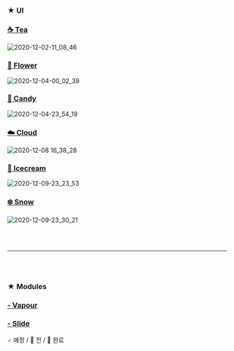 
### ★ UI

### [☕ Tea](https://github.com/gr-p/css/tree/main/1-Tea)

![2020-12-02-11_08_46](https://user-images.githubusercontent.com/54713067/100820018-b2861a00-3490-11eb-838f-392fd1840c0c.gif)

### [🌸 Flower](https://github.com/gr-p/css/tree/main/2-Flower)

![2020-12-04-00_02_39](https://user-images.githubusercontent.com/54713067/101046832-ac915580-35c4-11eb-8b68-aa729c072b82.gif)

### [🍬 Candy](https://github.com/gr-p/css/tree/main/3-Candy)

![2020-12-04-23_54_19](https://user-images.githubusercontent.com/54713067/101178368-44a64200-368c-11eb-87cd-0d22c3a7327a.gif)

### [☁️ Cloud](https://github.com/gr-p/css/tree/main/4-Cloud)

![2020-12-08 16_38_28](https://user-images.githubusercontent.com/54713067/101454312-1bc7ca80-3974-11eb-8dbf-5f300a0afff1.gif)

### [🍦 Icecream](https://github.com/gr-p/css/tree/main/5-Icecrea)

![2020-12-09-23_23_53](https://user-images.githubusercontent.com/54713067/101642703-a264d080-3a76-11eb-87d6-54b4d8555d18.gif)

### [❄️ Snow](https://github.com/gr-p/css/tree/main/6-Snow)

![2020-12-09-23_30_21](https://user-images.githubusercontent.com/54713067/101642686-9f69e000-3a76-11eb-90ef-e988487e4d56.gif)

<br/>
<br/>

***

<br/>
<br/>

### ★ Modules

### [- Vapour](https://github.com/gr-p/css/tree/main/modules/vapour)

### [- Slide](https://github.com/gr-p/css/tree/main/modules/slide)


🗸  예정 / 🌱 전 / 🌷 완료
